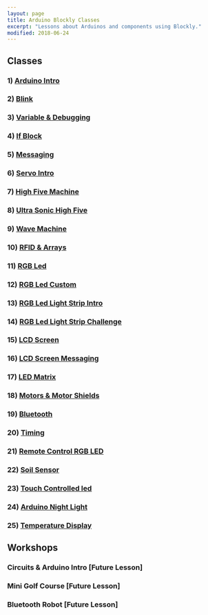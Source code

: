 ```yaml
---
layout: page
title: Arduino Blockly Classes
excerpt: "Lessons about Arduinos and components using Blockly."
modified: 2018-06-24
---
```


##  Classes

### 1) [Arduino Intro](/arduino-blockly/arduino-intro)

### 2) [Blink](/arduino-blockly/blink)

### 3) [Variable & Debugging](/arduino-blockly/variables-debug)

### 4) [If Block](/arduino-blockly/if-blocks)

### 5) [Messaging](/arduino-blockly/messaging)

### 6) [Servo Intro](/arduino-blockly/servos-intro)

### 7) [High Five Machine](/arduino-blockly/highfive)

### 8) [Ultra Sonic High Five](/arduino-blockly/ultra-sonic-sensor)

### 9) [Wave Machine](/arduino-blockly/wave)

### 10) [RFID & Arrays](/arduino-blockly/rfid-arrays)

### 11) [RGB Led](/arduino-blockly/rgb-led)

### 12) [RGB Led Custom](/arduino-blockly/rgb-led-control)

### 13) [RGB Led Light Strip Intro](/arduino-blockly/rgb-led-strip)

### 14) [RGB Led Light Strip Challenge](/arduino-blockly/rgb-light-strip-snake) 

### 15) [LCD Screen](/arduino-blockly/lcd-screen-with-loops) 

### 16) [LCD Screen Messaging](/arduino-blockly/lcd-serial-monitor)

### 17) [LED Matrix](/arduino-blockly/led-matrix) 

### 18) [Motors & Motor Shields](/arduino-blockly/motor-sheilds)

### 19) [Bluetooth](/arduino-blockly/bluetooth)

### 20) [Timing](/arduino-blockly/timing)

### 21) [Remote Control RGB LED](/arduino-blockly/ir-remote)

### 22) [Soil Sensor](/arduino-blockly/soil-sensor)

### 23) [Touch Controlled led](/arduino-blockly/touch-activated-rainbow)

### 24) [Arduino Night Light](/arduino-blockly/night-light) 

### 25) [Temperature Display](/arduino-blockly/temp-sensor)

## Workshops

### Circuits & Arduino Intro [Future Lesson]

### Mini Golf Course [Future Lesson]

### Bluetooth Robot [Future Lesson]




